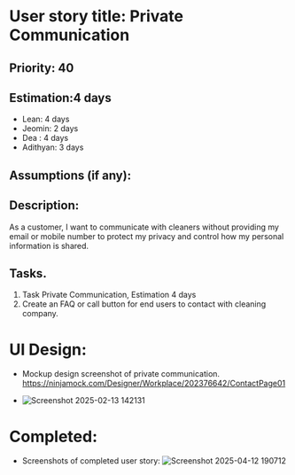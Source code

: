 # User story title: Private Communication

## Priority: 40

## Estimation:4 days
* Lean: 4 days 
* Jeomin: 2 days
* Dea : 4 days
* Adithyan: 3 days

## Assumptions (if any):

## Description: 
As a customer, I want to communicate with cleaners without providing my email or mobile number to protect my privacy and control how my personal information is shared.

## Tasks.

1. Task Private Communication, Estimation 4 days
2. Create an FAQ or call button for end users to contact with cleaning company.


# UI Design:
* Mockup design screenshot of private communication. https://ninjamock.com/Designer/Workplace/202376642/ContactPage01

* ![Screenshot 2025-02-13 142131](https://github.com/user-attachments/assets/9bc0cc91-3428-40c6-aa3d-2cc9a80ec96b)


# Completed:
* Screenshots of completed user story:
![Screenshot 2025-04-12 190712](https://github.com/user-attachments/assets/d217d4ae-d4f2-4d9d-be5b-a5c96ebce41b)

